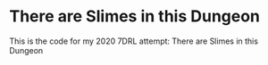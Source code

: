 # There are Slimes in this Dungeon
This is the code for my 2020 7DRL attempt: There are Slimes in this Dungeon
